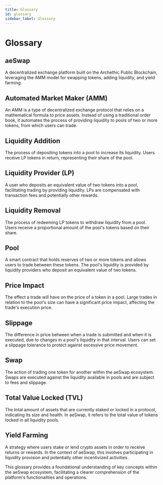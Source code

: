 ```yaml
---
title: Glossary
id: glossary
sidebar_label: Glossary
---
```


# Glossary

## aeSwap 
A decentralized exchange platform built on the Archethic Public Blockchain, leveraging the AMM model for swapping tokens, adding liquidity, and yield farming.

## Automated Market Maker (AMM)
An AMM is a type of decentralized exchange protocol that relies on a mathematical formula to price assets. Instead of using a traditional order book, it automates the process of providing liquidity to pools of two or more tokens, from which users can trade.

## Liquidity Addition
The process of depositing tokens into a pool to increase its liquidity. Users receive LP tokens in return, representing their share of the pool.

## Liquidity Provider (LP)
A user who deposits an equivalent value of two tokens into a pool, facilitating trading by providing liquidity. LPs are compensated with transaction fees and potentially other rewards.

## Liquidity Removal
The process of redeeming LP tokens to withdraw liquidity from a pool. Users receive a proportional amount of the pool's tokens based on their share.

## Pool
A smart contract that holds reserves of two or more tokens and allows users to trade between these tokens. The pool's liquidity is provided by liquidity providers who deposit an equivalent value of two tokens.

## Price Impact
The effect a trade will have on the price of a token in a pool. Large trades in relation to the pool's size can have a significant price impact, affecting the trade's execution price.

## Slippage
The difference in price between when a trade is submitted and when it is executed, due to changes in a pool's liquidity in that interval. Users can set a slippage tolerance to protect against excessive price movement.

## Swap
The action of trading one token for another within the aeSwap ecosystem. Swaps are executed against the liquidity available in pools and are subject to fees and slippage.

## Total Value Locked (TVL)
The total amount of assets that are currently staked or locked in a protocol, indicating its size and health. In aeSwap, it refers to the total value of tokens locked in all liquidity pools.

## Yield Farming
A strategy where users stake or lend crypto assets in order to receive returns or rewards. In the context of aeSwap, this involves participating in liquidity provision and potentially other incentivized activities.

This glossary provides a foundational understanding of key concepts within the aeSwap ecosystem, facilitating a clearer comprehension of the platform's functionalities and operations.

